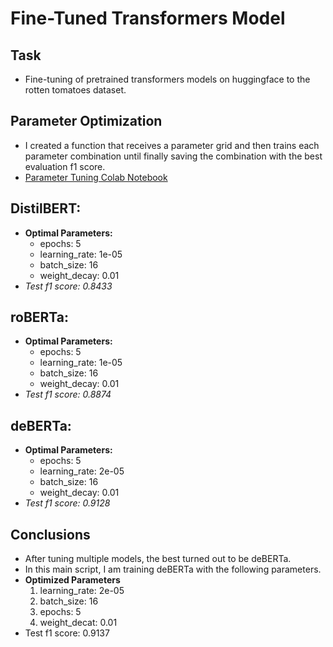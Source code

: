 # Fine-Tuned Transformers Model

## Task
* Fine-tuning of pretrained transformers models on huggingface 
to the rotten tomatoes dataset. 

## Parameter Optimization
* I created a function that receives a parameter grid and then trains 
each parameter combination until finally saving the combination with 
the best evaluation f1 score.
* [Parameter Tuning Colab Notebook](https://colab.research.google.com/drive/1vtNBEbhre3c0S_qnfLrE6SJ96LSM6jkd?usp=sharing)

## DistilBERT:
* **Optimal Parameters:**
  * epochs: 5
  * learning_rate: 1e-05
  * batch_size: 16
  * weight_decay: 0.01
* *Test f1 score: 0.8433*

## roBERTa:
* **Optimal Parameters:**
  * epochs: 5
  * learning_rate: 1e-05
  * batch_size: 16
  * weight_decay: 0.01
* *Test f1 score: 0.8874*

## deBERTa:
* **Optimal Parameters:**
  * epochs: 5
  * learning_rate: 2e-05
  * batch_size: 16
  * weight_decay: 0.01
* *Test f1 score: 0.9128*

## Conclusions
* After tuning multiple models, the best turned out to be deBERTa. 
* In this main script, I am training deBERTa with the following parameters.
* **Optimized Parameters**
  1. learning_rate: 2e-05
  2. batch_size: 16 
  3. epochs: 5
  4. weight_decat: 0.01
* Test f1 score: 0.9137
